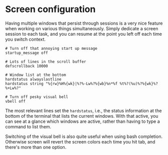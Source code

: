 # Screen configuration

Having multiple windows that persist through sessions is a very nice
feature when working on various things simultaneously.  Simply dedicate a
screen session to each task, and you can resume at the point you left off
each time you switch context.


```
# Turn off that annoying start up message
startup_message off

# Lots of lines in the scroll buffer
defscrollback 10000

# Window list at the bottom
hardstatus alwayslastline
hardstatus string "%{rw}%H%{wk}|%?%-Lw%?%{wb}%n*%f %t%?(%u)%?%{wk}%?%+Lw%?"

# Turn off pesky visual bell
vbell off
```

The most relevant lines set the `hardstatus`, i.e., the status information at
the bottom of the terminal that lists the current windows. With that active,
you can see at a glance which windows are active, rather than having to type
a command to list them.

Switching of the visual bell is also quite useful when using bash completion.
Otherwise screen will revert the screen colors each time you hit tab, and
there's more than one option.
